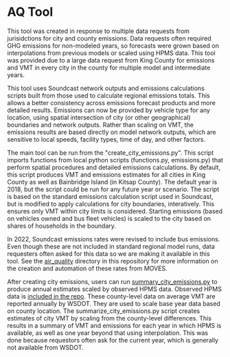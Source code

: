 # AQ Tool

This tool was created in response to multiple data requests from jurisidctions for city and county emissions. Data requests often required GHG emissions for non-modeled years, so forecasts were grown based on interpolations from previous models or scaled using HPMS data. This tool was provided due to a large data request from King County for emissions and VMT in every city in the county for multiple model and intermediate years. 

This tool uses Soundcast network outputs and emissions calculations scripts built from those used to calculate regional emissions totals. This allows a better consistency across emissions forecast products and more detailed results. Emissions can now be provided by vehicle type for any location, using spatial intersection of city (or other geographical) boundaries and network outputs. Rather than scaling on VMT, the emissions results are based directly on model network outputs, which are sensitive to local speeds, facility types, time of day, and other factors. 

The main tool can be run from the "create_city_emissions.py". This script imports functions from local python scripts (functions.py, emissions.py) that perform spatial procedures and detailed emissions calculations. By default, this script produces VMT and emissions estimates for all cities in King County as well as Bainbridge Island (in Kitsap County). The default year is 2018, but the script could be run for any future year or scenario. The script is based on the standard emissions calculation script used in Soundcast, but is modified to apply calculations for city boundaries, interatively. This ensures only VMT within city limits is considered. Starting emissions (based on vehicles owned and bus fleet vehicles) is scaled to the city based on shares of households in the boundary. 

In 2022, Soundcast emissions rates were revised to include bus emissions. Even though these are not included in standard regional model runs, data requesters often asked for this data so we are making it available in this tool. See the [air_quality](https://github.com/psrc/travel-modeling/tree/master/air_quality/moves) directory in this repository for more information on the creation and automation of these rates from MOVES. 

After creating city emissions, users can run [summary_city_emissions.py](https://github.com/psrc/travel-modeling/blob/master/aq_tool/summarize_city_emissions.py) to produce annual estimates scaled by observed HPMS data. Observed HPMS data is [included in the repo](https://github.com/psrc/travel-modeling/blob/master/aq_tool/inputs/hpms_observed.csv). These county-level data on average VMT are reported annually by WSDOT. They are used to scale base year data based on county location. The summarize_city_emissions.py script creates estimates of city VMT by scaling from the county-level differences. This results in a summary of VMT and emissions for each year in which HPMS is available, as well as one year beyond that using interpolation. This was done because requestors often ask for the current year, which is generally not available from WSDOT.  
